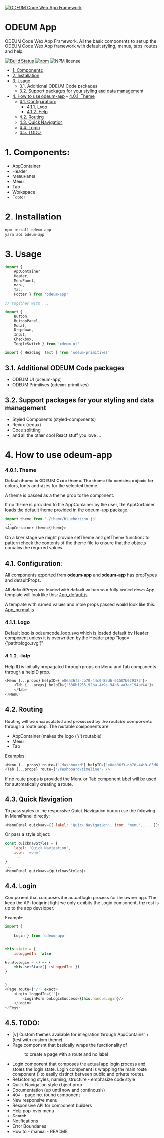 <a href="https://github.com/odeum/odeum-app">
  <img alt="ODEUM Code Web App Framework" src="./logotype.png" />
</a>

ODEUM App
======

ODEUM Code Web App Framework. All the basic components to set up the ODEUM Code Web App framework with default styling, menus, tabs, routes and help. 


[![Build Status](https://travis-ci.org/odeum/odeum-app.svg?branch=master)](https://travis-ci.org/odeum/odeum-app)
[![npm](https://img.shields.io/npm/v/odeum-app.svg)](https://www.npmjs.com/package/odeum-app)
![NPM license](https://img.shields.io/npm/l/odeum-app.svg?style=flat)

<!-- TOC -->

- [1. Components:](#1-components)
- [2. Installation](#2-installation)
- [3. Usage](#3-usage)
	- [3.1. Additional ODEUM Code packages](#31-additional-odeum-code-packages)
	- [3.2. Support packages for your styling and data management](#32-support-packages-for-your-styling-and-data-management)
- [4. How to use odeum-app](#4-how-to-use-odeum-app)
		- [4.0.1. Theme](#401-theme)
	- [4.1. Configuration:](#41-configuration)
		- [4.1.1. Logo](#411-logo)
		- [4.1.2. Help](#412-help)
	- [4.2. Routing](#42-routing)
	- [4.3. Quick Navigation](#43-quick-navigation)
	- [4.4. Login](#44-login)
	- [4.5. TODO:](#45-todo)

<!-- /TOC -->

# 1. Components:
- AppContainer
- Header
- MenuPanel
- Menu
- Tab
- Workspace
- Footer

# 2. Installation
```sh
npm install odeum-app
yarn add odeum-app
```
# 3. Usage

```js
import { 	
	AppContainer, 
	Header, 
	MenuPanel, 
	Menu, 
	Tab, 
	Footer } from 'odeum-app'

// together with ... 

import { 
	Button, 
	ButtonPanel, 
	Modal, 
	Dropdown, 
	Input, 
	Checkbox, 
	ToggleSwitch } from 'odeum-ui'

import { Heading, Text } from 'odeum-primitives'
```

## 3.1. Additional ODEUM Code packages
- ODEUM UI (odeum-app)
- ODEUM Primitives (odeum-primitives)

## 3.2. Support packages for your styling and data management
- Styled Components (styled-components)
- Redux (redux)
- Code splitting
- and all the other cool React stuff you love ... 

# 4. How to use odeum-app

### 4.0.1. Theme
Default theme is ODEUM Code theme. The theme file contains objects for colors, fonts and sizes for the selected theme.

A theme is passed as a theme prop to the <AppContainer> component. 

If no theme is provided to the AppContainer by the user, the AppContainer loads the default theme provided in the odeum-app package.

```js
import theme from './theme/bluehorizon.js'
...
<AppContainer theme={theme}>
```

On a later stage we might provide setTheme and getTheme functions to pattern check the contents of the theme file to ensure that the objects contains the required values. 

## 4.1. Configuration:
All components exported from **odeum-app** and **odeum-app** has propTypes and defaultProps. 

All defaultProps are loaded with default values so a fully scaled down App template will look like this:
[App_default.js](./src/App_default.js)

A template with named values and more props passed would look like this:
[App_normal.js](./src/App_normal.js)

### 4.1.1. Logo
Default logo is odeumcode_logo.svg which is loaded default by Header component unless it is overwritten by the Header prop "logo={'pathtologo.svg'}"

### 4.1.2. Help
Help ID is initially propagated through props on Menu and Tab components through a helpID prop. 

```js
<Menu {...props} helpID={'e8ea36f3-db70-44c0-85d6-61507b029373'}>
	<Tab {...props} helpID={'386bf263-92ba-4b9e-94b6-aa3ac194af44'}>
	</Tab>
</Menu>
```


## 4.2. Routing
Routing will be encapsulated and processed by the routable components through a route prop. The routable components are:
- AppContainer (makes the logo ('/') routable)
- Menu
- Tab

Examples:

```js
<Menu {...props} route={'/dashboard'} helpID={'e8ea36f3-db70-44c0-85d6-61507b029373'}>
<Tab {...props} route={'/dashboard/timeline'} />
```

If no route props is provided the Menu or Tab component label will be used for automatically creating a route.

## 4.3. Quick Navigation

To pass styles to the responsive Quick Navigation button use the following in MenuPanel directly:

```js
<MenuPanel quicknav={{ label: 'Quick Navigation', icon: 'menu', ... }}>
```
Or pass a style object:

```js
const quicknavStyles = {
	label: 'Quick Navigation', 
	icon: 'menu',
	...
}
...
<MenuPanel quicknav={quicknavStyles}>

```

## 4.4. Login
Component that composes the actual login process for the owner app. The keep the API footprint light we only exhibits the Login component, the rest is up to the app developer. 

Example:

```js
import { 	
	..., 
	Login } from 'odeum-app'
...

this.state = {
	isLoggedIn: false
...
handleLogin = () => {	
	this.setState({ isLoggedIn: })
}


}
<Page route={'/'} exact>
	<Login loggedIn={''}>
		<LoginForm onLoginSuccess={this.handleLogin}/>
	</Login>
</Page>

```

## 4.5. TODO:
- [v] Custom themes available for integration through AppContainer + (test with custom theme)
- Page component that basically wraps the functionality of <Menu> to create a page with a route and no label
- Login component that composes the actual app login process and stores the login state. Login component is wrapping the main route component (<AppRouter />) to easily distinct between public and private routes. 
- Refactoring styles, naming, structure - emphasize code style
- Quick Navigation style object prop
- Documentation (up until now and continously)
- 404 - page not found component
- New responsive menu
- Responsive API for component builders
- Help pop-over menu
- Search
- Notifications
- Error Boundaries
- How to - manual - README
